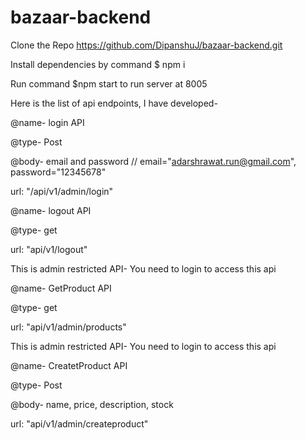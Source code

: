 # bazaar-backend
Clone the Repo https://github.com/DipanshuJ/bazaar-backend.git

Install dependencies by command $ npm i

Run command $npm start to run server at 8005


Here is the list of api endpoints, I have developed-

@name- login API

@type- Post

@body- email and password // email="adarshrawat.run@gmail.com", password="12345678"

url: "/api/v1/admin/login" 


@name- logout API

@type- get

url: "api/v1/logout"


This is admin restricted API- You need to login to access this api

@name- GetProduct API

@type- get

url: "api/v1/admin/products"



This is admin restricted API- You need to login to access this api

@name- CreatetProduct API

@type- Post

@body- name, price, description, stock

url: "api/v1/admin/createproduct"

